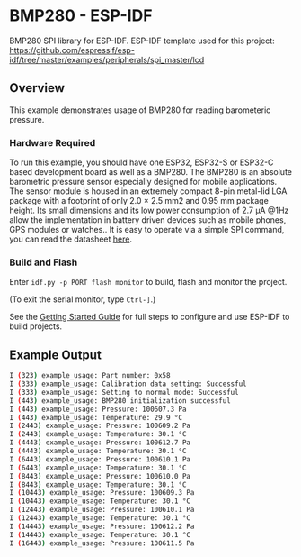 # BMP280 - ESP-IDF

BMP280 SPI library for ESP-IDF.
ESP-IDF template used for this project: https://github.com/espressif/esp-idf/tree/master/examples/peripherals/spi_master/lcd

## Overview

This example demonstrates usage of BMP280 for reading barometeric pressure.

### Hardware Required

To run this example, you should have one ESP32, ESP32-S or ESP32-C based development board as well as a BMP280. The BMP280 is an absolute barometric pressure sensor especially designed for mobile applications. The sensor module is housed in an extremely compact 8-pin metal-lid LGA package with a footprint of only 2.0 × 2.5 mm2 and 0.95 mm package height. Its small dimensions and its low power consumption of 2.7 µA @1Hz allow the implementation in battery driven devices such as mobile phones, GPS modules or watches.. It is easy to operate via a simple SPI command, you can read the datasheet [here](https://www.bosch-sensortec.com/media/boschsensortec/downloads/datasheets/bst-bmp280-ds001.pdf).

### Build and Flash

Enter `idf.py -p PORT flash monitor` to build, flash and monitor the project.

(To exit the serial monitor, type ``Ctrl-]``.)

See the [Getting Started Guide](https://docs.espressif.com/projects/esp-idf/en/latest/get-started/index.html) for full steps to configure and use ESP-IDF to build projects.

## Example Output

```bash
I (323) example_usage: Part number: 0x58
I (333) example_usage: Calibration data setting: Successful
I (333) example_usage: Setting to normal mode: Successful
I (443) example_usage: BMP280 initialization successful
I (443) example_usage: Pressure: 100607.3 Pa
I (443) example_usage: Temperature: 29.9 °C
I (2443) example_usage: Pressure: 100609.2 Pa
I (2443) example_usage: Temperature: 30.1 °C
I (4443) example_usage: Pressure: 100612.7 Pa
I (4443) example_usage: Temperature: 30.1 °C
I (6443) example_usage: Pressure: 100610.1 Pa
I (6443) example_usage: Temperature: 30.1 °C
I (8443) example_usage: Pressure: 100610.0 Pa
I (8443) example_usage: Temperature: 30.1 °C
I (10443) example_usage: Pressure: 100609.3 Pa
I (10443) example_usage: Temperature: 30.1 °C
I (12443) example_usage: Pressure: 100610.1 Pa
I (12443) example_usage: Temperature: 30.1 °C
I (14443) example_usage: Pressure: 100612.2 Pa
I (14443) example_usage: Temperature: 30.1 °C
I (16443) example_usage: Pressure: 100611.5 Pa
```
